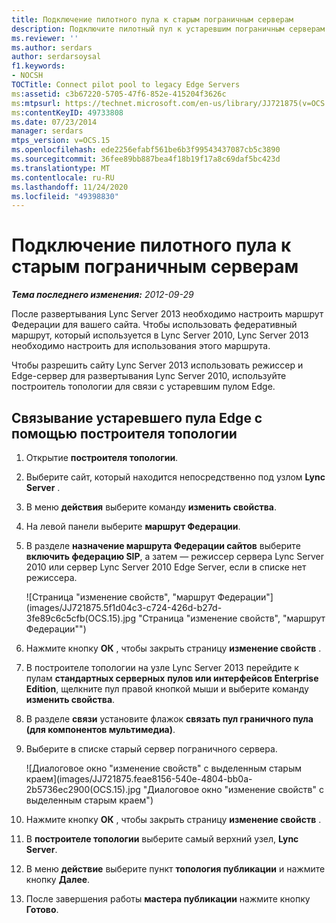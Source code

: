 ```yaml
---
title: Подключение пилотного пула к старым пограничным серверам
description: Подключите пилотный пул к устаревшим пограничным серверам.
ms.reviewer: ''
ms.author: serdars
author: serdarsoysal
f1.keywords:
- NOCSH
TOCTitle: Connect pilot pool to legacy Edge Servers
ms:assetid: c3b67220-5705-47f6-852e-415204f3626c
ms:mtpsurl: https://technet.microsoft.com/en-us/library/JJ721875(v=OCS.15)
ms:contentKeyID: 49733808
ms.date: 07/23/2014
manager: serdars
mtps_version: v=OCS.15
ms.openlocfilehash: ede2256efabf561be6b3f99543437087cb5c3890
ms.sourcegitcommit: 36fee89bb887bea4f18b19f17a8c69daf5bc423d
ms.translationtype: MT
ms.contentlocale: ru-RU
ms.lasthandoff: 11/24/2020
ms.locfileid: "49398830"
---
```

# <a name="connect-pilot-pool-to-legacy-edge-servers"></a>Подключение пилотного пула к старым пограничным серверам

<div data-xmlns="http://www.w3.org/1999/xhtml">

<div class="topic" data-xmlns="http://www.w3.org/1999/xhtml" data-msxsl="urn:schemas-microsoft-com:xslt" data-cs="https://msdn.microsoft.com/">

<div data-asp="https://msdn2.microsoft.com/asp">



</div>

<div id="mainSection">

<div id="mainBody">

<span> </span>

_**Тема последнего изменения:** 2012-09-29_

После развертывания Lync Server 2013 необходимо настроить маршрут Федерации для вашего сайта. Чтобы использовать федеративный маршрут, который используется в Lync Server 2010, Lync Server 2013 необходимо настроить для использования этого маршрута.

Чтобы разрешить сайту Lync Server 2013 использовать режиссер и Edge-сервер для развертывания Lync Server 2010, используйте построитель топологии для связи с устаревшим пулом Edge.

<div>

## <a name="to-associate-the-legacy-edge-pool-by-using-topology-builder"></a>Связывание устаревшего пула Edge с помощью построителя топологии

1.  Открытие **построителя топологии**.

2.  Выберите сайт, который находится непосредственно под узлом **Lync Server** .

3.  В меню **действия** выберите команду **изменить свойства**.

4.  На левой панели выберите **маршрут Федерации**.

5.  В разделе **назначение маршрута Федерации сайтов** выберите **включить федерацию SIP**, а затем — режиссер сервера Lync Server 2010 или сервер Lync Server 2010 Edge Server, если в списке нет режиссера.
    
    ![Страница "изменение свойств", "маршрут Федерации"](images/JJ721875.5f1d04c3-c724-426d-b27d-3fe89c6c5cfb(OCS.15).jpg "Страница "изменение свойств", "маршрут Федерации"")  

6.  Нажмите кнопку **ОК** , чтобы закрыть страницу **изменение свойств** .

7.  В построителе топологии на узле Lync Server 2013 перейдите к пулам **стандартных серверных** **пулов или интерфейсов Enterprise Edition**, щелкните пул правой кнопкой мыши и выберите команду **изменить свойства**.

8.  В разделе **связи** установите флажок **связать пул граничного пула (для компонентов мультимедиа)**.

9.  Выберите в списке старый сервер пограничного сервера.
    
    ![Диалоговое окно "изменение свойств" с выделенным старым краем](images/JJ721875.feae8156-540e-4804-bb0a-2b5736ec2900(OCS.15).jpg "Диалоговое окно "изменение свойств" с выделенным старым краем")  

10. Нажмите кнопку **ОК** , чтобы закрыть страницу **изменение свойств** .

11. В **построителе топологии** выберите самый верхний узел, **Lync Server**.

12. В меню **действие** выберите пункт **топология публикации** и нажмите кнопку **Далее**.

13. После завершения работы **мастера публикации** нажмите кнопку **Готово**.

</div>

</div>

<span> </span>

</div>

</div>

</div>

